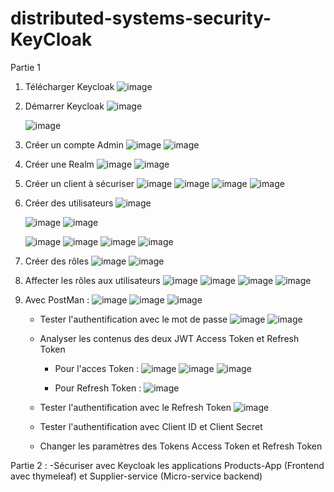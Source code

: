 # distributed-systems-security-KeyCloak

Partie 1
1. Télécharger Keycloak
   ![image](https://github.com/loukili-imane/distributed-systems-security-KeyCloak/assets/93887037/ab3c9d59-ca11-4812-ba83-8fb4fb243ff1)


3. Démarrer Keycloak
    ![image](https://github.com/loukili-imane/distributed-systems-security-KeyCloak/assets/93887037/9592317b-eef8-4158-a5e7-a4f0d226a679)

   ![image](https://github.com/loukili-imane/distributed-systems-security-KeyCloak/assets/93887037/4ae5275c-b83e-4f44-893d-a054efa0ca38)

5. Créer un compte Admin
![image](https://github.com/loukili-imane/distributed-systems-security-KeyCloak/assets/93887037/b84d38fa-861c-496b-84b9-11b2b9ac6b27)
![image](https://github.com/loukili-imane/distributed-systems-security-KeyCloak/assets/93887037/1caf1d07-22af-44b0-92cb-245baae39883)

7. Créer une Realm
   ![image](https://github.com/loukili-imane/distributed-systems-security-KeyCloak/assets/93887037/dc9f46a9-8228-489b-928f-5c98379d2dfb)
   ![image](https://github.com/loukili-imane/distributed-systems-security-KeyCloak/assets/93887037/51a7a3af-f9c7-42ab-979c-61e0544d1398)


9. Créer un client à sécuriser
   ![image](https://github.com/loukili-imane/distributed-systems-security-KeyCloak/assets/93887037/19b7d628-4884-4640-8ac3-9b4c236ec4f4)
   ![image](https://github.com/loukili-imane/distributed-systems-security-KeyCloak/assets/93887037/5afe93b1-ff8c-4455-b8e6-4ecf8bbcea21)
   ![image](https://github.com/loukili-imane/distributed-systems-security-KeyCloak/assets/93887037/fe8ee943-fe1e-4f26-a025-5c3bdd945ac6)
   ![image](https://github.com/loukili-imane/distributed-systems-security-KeyCloak/assets/93887037/28c10ce2-74b5-4d47-851a-0840f61e3dd6)


11. Créer des utilisateurs
    ![image](https://github.com/loukili-imane/distributed-systems-security-KeyCloak/assets/93887037/d8015807-a847-44e3-bbfc-2a8adf137cb9)

    ![image](https://github.com/loukili-imane/distributed-systems-security-KeyCloak/assets/93887037/5c3fca67-ce08-4139-a18b-ab35dc747128)
    ![image](https://github.com/loukili-imane/distributed-systems-security-KeyCloak/assets/93887037/4bdb6d08-2c6d-461c-9c71-6921e1422567)

    ![image](https://github.com/loukili-imane/distributed-systems-security-KeyCloak/assets/93887037/06d72d62-6cb0-4790-bbbc-9ffbeddeae53)
    ![image](https://github.com/loukili-imane/distributed-systems-security-KeyCloak/assets/93887037/51b65b17-0e40-45a0-86ba-a2bf4fbd5756)
    ![image](https://github.com/loukili-imane/distributed-systems-security-KeyCloak/assets/93887037/104c0da3-91e1-4a09-876e-dc304739d8d2)
    ![image](https://github.com/loukili-imane/distributed-systems-security-KeyCloak/assets/93887037/99ed2459-b093-4328-ad2d-19965d285b3f)


13. Créer des rôles
    ![image](https://github.com/loukili-imane/distributed-systems-security-KeyCloak/assets/93887037/893c89c3-4f68-4ebe-b804-3faedf0f7511)
![image](https://github.com/loukili-imane/distributed-systems-security-KeyCloak/assets/93887037/e61520d5-5199-49c8-849c-72c5bf138171)

15. Affecter les rôles aux utilisateurs
    ![image](https://github.com/loukili-imane/distributed-systems-security-KeyCloak/assets/93887037/dd4e1903-7dc7-43b7-99c5-bf3b9f8760b4)
![image](https://github.com/loukili-imane/distributed-systems-security-KeyCloak/assets/93887037/2f200424-38d3-49b1-81a8-29241e2e0a5b)
![image](https://github.com/loukili-imane/distributed-systems-security-KeyCloak/assets/93887037/390ab33d-fe30-4c8e-9461-4e8296dcc55e)
![image](https://github.com/loukili-imane/distributed-systems-security-KeyCloak/assets/93887037/46eb538b-819d-4ddb-97e3-49be02a839ea)

17. Avec PostMan :
    ![image](https://github.com/loukili-imane/distributed-systems-security-KeyCloak/assets/93887037/6f6cdc4f-2dbf-4586-92b4-79adf8113d81)
![image](https://github.com/loukili-imane/distributed-systems-security-KeyCloak/assets/93887037/08fa2275-7ba1-493d-ba99-cf6a9a037827)
![image](https://github.com/loukili-imane/distributed-systems-security-KeyCloak/assets/93887037/f5bb0ac9-1712-4473-8123-48652a8b5505)

    - Tester l'authentification avec le mot de passe
    ![image](https://github.com/loukili-imane/distributed-systems-security-KeyCloak/assets/93887037/f603946f-339f-4267-9908-fed232c9540e)
![image](https://github.com/loukili-imane/distributed-systems-security-KeyCloak/assets/93887037/e83f8a88-75d2-4377-93ff-17ba4587db66)

    - Analyser les contenus des deux JWT Access Token et Refresh Token
      - Pour l'acces Token :
        ![image](https://github.com/loukili-imane/distributed-systems-security-KeyCloak/assets/93887037/0a3c59a8-9905-48c0-8fe1-546e71888129)
        ![image](https://github.com/loukili-imane/distributed-systems-security-KeyCloak/assets/93887037/273f9634-e038-4b87-84ca-8aee819f76f5)
        ![image](https://github.com/loukili-imane/distributed-systems-security-KeyCloak/assets/93887037/13203545-6eeb-4c64-9537-f7add109ca25)

      - Pour Refresh Token :
        ![image](https://github.com/loukili-imane/distributed-systems-security-KeyCloak/assets/93887037/2df19995-5d75-458c-9a32-86a464db5676)

    - Tester l'authentification avec le Refresh Token
      ![image](https://github.com/loukili-imane/distributed-systems-security-KeyCloak/assets/93887037/17ada1e5-5842-44b9-bdad-6eac3e2ffbaf)

    - Tester l'authentification avec Client ID et Client Secret
    - Changer les paramètres des Tokens Access Token et Refresh Token

Partie  2 :
   -Sécuriser avec Keycloak les applications Products-App (Frontend avec thymeleaf) et Supplier-service (Micro-service backend) 
